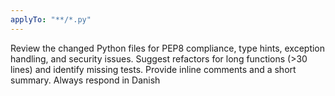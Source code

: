 ```yaml
---
applyTo: "**/*.py"
---
```

Review the changed Python files for PEP8 compliance, type hints, exception handling, and security issues. Suggest refactors for long functions (>30 lines) and identify missing tests. Provide inline comments and a short summary. Always respond in Danish
